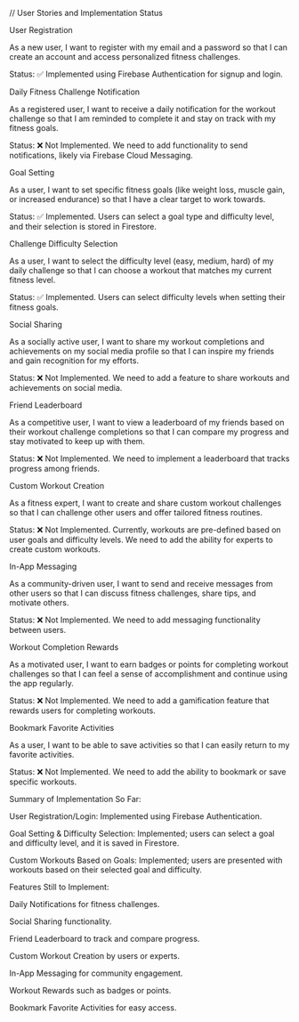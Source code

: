 // User Stories and Implementation Status

User Registration

As a new user, I want to register with my email and a password so that I can create an account and access personalized fitness challenges.

Status: ✅ Implemented using Firebase Authentication for signup and login.

Daily Fitness Challenge Notification

As a registered user, I want to receive a daily notification for the workout challenge so that I am reminded to complete it and stay on track with my fitness goals.

Status: ❌ Not Implemented. We need to add functionality to send notifications, likely via Firebase Cloud Messaging.

Goal Setting

As a user, I want to set specific fitness goals (like weight loss, muscle gain, or increased endurance) so that I have a clear target to work towards.

Status: ✅ Implemented. Users can select a goal type and difficulty level, and their selection is stored in Firestore.

Challenge Difficulty Selection

As a user, I want to select the difficulty level (easy, medium, hard) of my daily challenge so that I can choose a workout that matches my current fitness level.

Status: ✅ Implemented. Users can select difficulty levels when setting their fitness goals.

Social Sharing

As a socially active user, I want to share my workout completions and achievements on my social media profile so that I can inspire my friends and gain recognition for my efforts.

Status: ❌ Not Implemented. We need to add a feature to share workouts and achievements on social media.

Friend Leaderboard

As a competitive user, I want to view a leaderboard of my friends based on their workout challenge completions so that I can compare my progress and stay motivated to keep up with them.

Status: ❌ Not Implemented. We need to implement a leaderboard that tracks progress among friends.

Custom Workout Creation

As a fitness expert, I want to create and share custom workout challenges so that I can challenge other users and offer tailored fitness routines.

Status: ❌ Not Implemented. Currently, workouts are pre-defined based on user goals and difficulty levels. We need to add the ability for experts to create custom workouts.

In-App Messaging

As a community-driven user, I want to send and receive messages from other users so that I can discuss fitness challenges, share tips, and motivate others.

Status: ❌ Not Implemented. We need to add messaging functionality between users.

Workout Completion Rewards

As a motivated user, I want to earn badges or points for completing workout challenges so that I can feel a sense of accomplishment and continue using the app regularly.

Status: ❌ Not Implemented. We need to add a gamification feature that rewards users for completing workouts.

Bookmark Favorite Activities

As a user, I want to be able to save activities so that I can easily return to my favorite activities.

Status: ❌ Not Implemented. We need to add the ability to bookmark or save specific workouts.

Summary of Implementation So Far:

User Registration/Login: Implemented using Firebase Authentication.

Goal Setting & Difficulty Selection: Implemented; users can select a goal and difficulty level, and it is saved in Firestore.

Custom Workouts Based on Goals: Implemented; users are presented with workouts based on their selected goal and difficulty.

Features Still to Implement:

Daily Notifications for fitness challenges.

Social Sharing functionality.

Friend Leaderboard to track and compare progress.

Custom Workout Creation by users or experts.

In-App Messaging for community engagement.

Workout Rewards such as badges or points.

Bookmark Favorite Activities for easy access.
